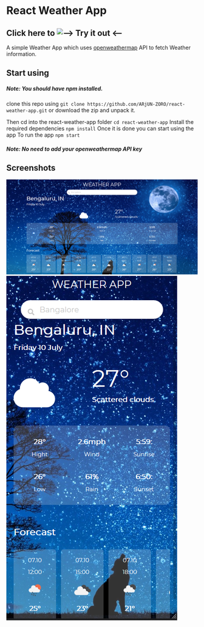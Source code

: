 # React Weather App
## Click here to ![--> Try it out <--](https://frozen-dawn-35908.herokuapp.com/)

A simple Weather App which uses [openweathermap](http:/https://openweathermap.org// "openweathermap") API to fetch Weather information.

## Start using 
##### Note: You should have npm installed.
clone this repo using  `git clone https://github.com/ARjUN-ZORO/react-weather-app.git`
or
download the zip and unpack it.

Then cd into the react-weather-app folder `cd react-weather-app`
Install the required dependencies `npm install`
Once it is done you can start using the app
To run the app `npm start`
##### Note: No need to add your openweathermap API key

## Screenshots
![](https://github.com/ARjUN-ZORO/react-weather-app/blob/master/Screenshot_2020-07-10%20React%20App(2).jpg)
![](https://github.com/ARjUN-ZORO/react-weather-app/blob/master/Screenshot.PNG)
